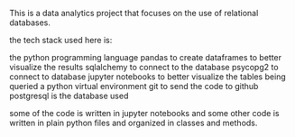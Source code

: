 This is a data analytics project that focuses on the use of relational databases.

the tech stack used here is:

the python programming language
pandas to create dataframes to better visualize the results
sqlalchemy to connect to the database
psycopg2 to connect to database
jupyter notebooks to better visualize the tables being queried
a python virtual environment
git to send the code to github
postgresql is the database used 

some of the code is written in jupyter notebooks and some other code is written 
in plain python files and organized in classes and methods.